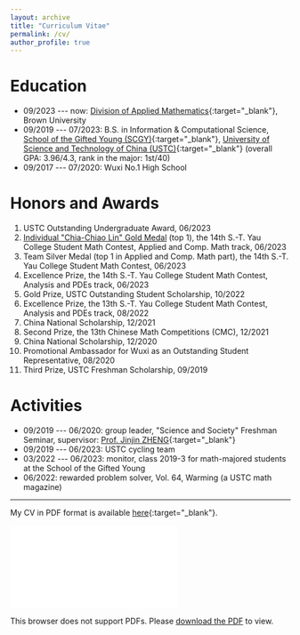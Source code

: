 ```yaml
---
layout: archive
title: "Curriculum Vitae"
permalink: /cv/
author_profile: true
---
```


Education
===

* 09/2023 --- now: [Division of Applied Mathematics](https://appliedmath.brown.edu/){:target="_blank"}, Brown University 
* 09/2019 --- 07/2023: B.S. in Information & Computational Science, [School of the Gifted Young (SCGY)](http://en.scgy.ustc.edu.cn/){:target="_blank"}, [University of Science and Technology of China (USTC)](http://en.ustc.edu.cn/){:target="_blank"} (overall GPA: 3.96/4.3, rank in the major: 1st/40) 
* 09/2017 --- 07/2020: Wuxi No.1 High School 


Honors and Awards
===

1. USTC Outstanding Undergraduate Award, 06/2023 
2. [Individual "Chia-Chiao Lin" Gold Medal](../files/awards/2023YauGold.jpg) (top 1), the 14th S.-T. Yau College Student Math Contest, Applied and Comp. Math track, 06/2023 
3. Team Silver Medal (top 1 in Applied and Comp. Math part), the 14th S.-T. Yau College Student Math Contest, 06/2023 
4. Excellence Prize, the 14th S.-T. Yau College Student Math Contest, Analysis and PDEs track, 06/2023 
5. Gold Prize, USTC Outstanding Student Scholarship, 10/2022 
6. Excellence Prize, the 13th S.-T. Yau College Student Math Contest, Analysis and PDEs track, 08/2022 
7. China National Scholarship, 12/2021 
8. Second Prize, the 13th Chinese Math Competitions (CMC), 12/2021 
9. China National Scholarship, 12/2020 
10. Promotional Ambassador for Wuxi as an Outstanding Student Representative, 08/2020 
11. Third Prize, USTC Freshman Scholarship, 09/2019 


Activities
===

* 09/2019 --- 06/2020: group leader, "Science and Society" Freshman Seminar, supervisor: [Prof. Jinjin ZHENG](http://staff.ustc.edu.cn/~jjzheng/){:target="_blank"} 
* 09/2019 --- 06/2023: USTC cycling team 
* 03/2022 --- 06/2023: monitor, class 2019-3 for math-majored students at the School of the Gifted Young 
* 06/2022: rewarded problem solver, Vol. 64, Warming (a USTC math magazine) 


---

My CV in PDF format is available [here](../files/cv.pdf){:target="_blank"}. 

<object data="../files/cv.pdf" type="application/pdf" width="700px" height="700px">
    <embed src="../files/cv.pdf">
        <p>This browser does not support PDFs. Please <a href="../files/cv.pdf">download the PDF</a> to view.</p>
    </embed>
</object>
